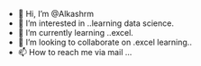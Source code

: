 - 👋 Hi, I’m @Alkashrm
- 👀 I’m interested in ..learning data science.
- 🌱 I’m currently learning ..excel.
- 💞️ I’m looking to collaborate on .excel learning..
- 📫 How to reach me via mail
...

<!---
Alkashrm/Alkashrm is a ✨ special ✨ repository because its `README.md` (this file) appears on your GitHub profile.
You can click the Preview link to take a look at your changes.
--->
